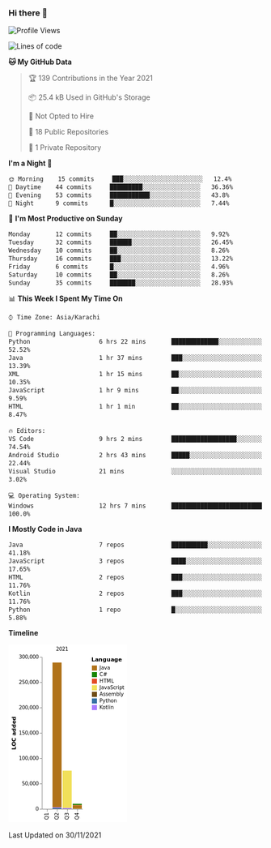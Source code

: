 ### Hi there 👋

<!--
**BilalJaved15/BilalJaved15** is a ✨ _special_ ✨ repository because its `README.md` (this file) appears on your GitHub profile.

Here are some ideas to get you started:

- 🔭 I’m currently working on ...
- 🌱 I’m currently learning ...
- 👯 I’m looking to collaborate on ...
- 🤔 I’m looking for help with ...
- 💬 Ask me about ...
- 📫 How to reach me: ...
- 😄 Pronouns: ...
- ⚡ Fun fact: ...
-->

<!--START_SECTION:waka-->
![Profile Views](http://img.shields.io/badge/Profile%20Views-0-blue)

![Lines of code](https://img.shields.io/badge/From%20Hello%20World%20I%27ve%20Written-374389%20lines%20of%20code-blue)

**🐱 My GitHub Data** 

> 🏆 139 Contributions in the Year 2021
 > 
> 📦 25.4 kB Used in GitHub's Storage 
 > 
> 🚫 Not Opted to Hire
 > 
> 📜 18 Public Repositories 
 > 
> 🔑 1 Private Repository 
 > 
**I'm a Night 🦉** 

```text
🌞 Morning    15 commits     ███░░░░░░░░░░░░░░░░░░░░░░   12.4% 
🌆 Daytime    44 commits     █████████░░░░░░░░░░░░░░░░   36.36% 
🌃 Evening    53 commits     ███████████░░░░░░░░░░░░░░   43.8% 
🌙 Night      9 commits      █░░░░░░░░░░░░░░░░░░░░░░░░   7.44%

```
📅 **I'm Most Productive on Sunday** 

```text
Monday       12 commits     ██░░░░░░░░░░░░░░░░░░░░░░░   9.92% 
Tuesday      32 commits     ██████░░░░░░░░░░░░░░░░░░░   26.45% 
Wednesday    10 commits     ██░░░░░░░░░░░░░░░░░░░░░░░   8.26% 
Thursday     16 commits     ███░░░░░░░░░░░░░░░░░░░░░░   13.22% 
Friday       6 commits      █░░░░░░░░░░░░░░░░░░░░░░░░   4.96% 
Saturday     10 commits     ██░░░░░░░░░░░░░░░░░░░░░░░   8.26% 
Sunday       35 commits     ███████░░░░░░░░░░░░░░░░░░   28.93%

```


📊 **This Week I Spent My Time On** 

```text
⌚︎ Time Zone: Asia/Karachi

💬 Programming Languages: 
Python                   6 hrs 22 mins       █████████████░░░░░░░░░░░░   52.52% 
Java                     1 hr 37 mins        ███░░░░░░░░░░░░░░░░░░░░░░   13.39% 
XML                      1 hr 15 mins        ██░░░░░░░░░░░░░░░░░░░░░░░   10.35% 
JavaScript               1 hr 9 mins         ██░░░░░░░░░░░░░░░░░░░░░░░   9.59% 
HTML                     1 hr 1 min          ██░░░░░░░░░░░░░░░░░░░░░░░   8.47%

🔥 Editors: 
VS Code                  9 hrs 2 mins        ██████████████████░░░░░░░   74.54% 
Android Studio           2 hrs 43 mins       █████░░░░░░░░░░░░░░░░░░░░   22.44% 
Visual Studio            21 mins             ░░░░░░░░░░░░░░░░░░░░░░░░░   3.02%

💻 Operating System: 
Windows                  12 hrs 7 mins       █████████████████████████   100.0%

```

**I Mostly Code in Java** 

```text
Java                     7 repos             ██████████░░░░░░░░░░░░░░░   41.18% 
JavaScript               3 repos             ████░░░░░░░░░░░░░░░░░░░░░   17.65% 
HTML                     2 repos             ███░░░░░░░░░░░░░░░░░░░░░░   11.76% 
Kotlin                   2 repos             ███░░░░░░░░░░░░░░░░░░░░░░   11.76% 
Python                   1 repo              █░░░░░░░░░░░░░░░░░░░░░░░░   5.88%

```


**Timeline**

![Chart not found](https://raw.githubusercontent.com/BilalJaved15/BilalJaved15/main/charts/bar_graph.png) 


 Last Updated on 30/11/2021
<!--END_SECTION:waka-->
